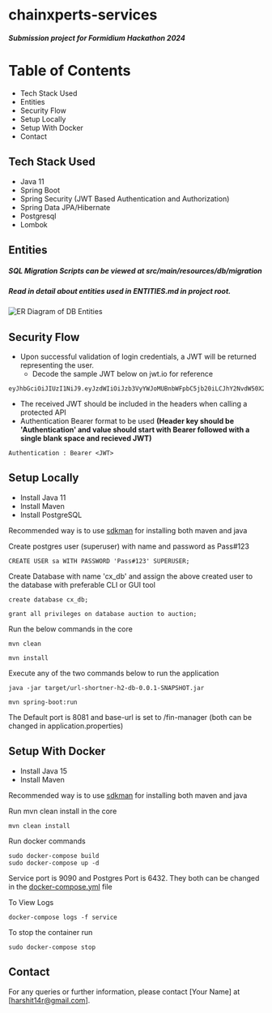 # chainxperts-services

##### Submission project for Formidium Hackathon 2024

# Table of Contents
* Tech Stack Used
* Entities
* Security Flow
* Setup Locally
* Setup With Docker
* Contact


## Tech Stack Used
* Java 11
* Spring Boot
* Spring Security (JWT Based Authentication and Authorization)
* Spring Data JPA/Hibernate
* Postgresql
* Lombok


## Entities
##### SQL Migration Scripts can be viewed at src/main/resources/db/migration
##### Read in detail about entities used in ENTITIES.md in project root.
![ER Diagram of DB Entities](/home/sysquare/hackthon/fin-manager/src/main/resources/static/119250906-e7159b80-bbc0-11eb-930d-944714b986f6.jpeg)

## Security Flow
* Upon successful validation of login credentials, a JWT will be returned representing the user.
  * Decode the sample JWT below on jwt.io for reference

```
eyJhbGciOiJIUzI1NiJ9.eyJzdWIiOiJzb3VyYWJoMUBnbWFpbC5jb20iLCJhY2NvdW50X2NyZWF0aW9uX3RpbWVzdGFtcCI6IjIwMjQtMDYtMjJUMTE6MDQ6MjIuMDQxIiwidXNlcl9pZCI6MSwidG90YWxfYmFsYW5jZV9pZCI6MSwic2NvcGUiOiJ1c2VyIiwibmFtZSI6IlJlYmVjY2EgR3JlZW4iLCJleHAiOjE3MTkwOTc0NzksImlhdCI6MTcxOTA2MTQ3OX0.e0rMVJKqa9vObAX00jG63ejcbV2QJGeV2Lzl9aA9wsE
```
* The received JWT should be included in the headers when calling a protected API
* Authentication Bearer format to be used **(Header key should be 'Authentication' and value should start with Bearer followed with a single blank space and recieved JWT)**

```
Authentication : Bearer <JWT>
```

## Setup Locally
* Install Java 11
* Install Maven
* Install PostgreSQL

Recommended way is to use [sdkman](https://sdkman.io/) for installing both maven and java

Create postgres user (superuser) with name and password as Pass#123

```
CREATE USER sa WITH PASSWORD 'Pass#123' SUPERUSER;
```

Create Database with name 'cx_db' and assign the above created user to the database with preferable CLI or GUI tool

```
create database cx_db;
```
```
grant all privileges on database auction to auction;
```

Run the below commands in the core

```
mvn clean
```

```
mvn install
```

Execute any of the two commands below to run the application

```
java -jar target/url-shortner-h2-db-0.0.1-SNAPSHOT.jar
```

```
mvn spring-boot:run
```

The Default port is 8081 and base-url is set to /fin-manager (both can be changed in application.properties)

## Setup With Docker
* Install Java 15
* Install Maven

Recommended way is to use [sdkman](https://sdkman.io/) for installing both maven and java

Run mvn clean install in the core

```
mvn clean install
```

Run docker commands

```
sudo docker-compose build
sudo docker-compose up -d
```
Service port is 9090 and Postgres Port is 6432. They both can be changed in the [docker-compose.yml](docker-compose.yml) file


To View Logs

```
docker-compose logs -f service
```

To stop the container run

```
sudo docker-compose stop
```

## Contact
For any queries or further information, please contact [Your Name] at [harshit14r@gmail.com].

